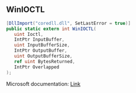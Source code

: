 ## WinIOCTL

```csharp
[DllImport("coredll.dll", SetLastError = true)]
public static extern int WinIOCTL(
   uint Ioctl,
   IntPtr InputBuffer,
   uint InputBufferSize,
   IntPtr OutputBuffer,
   uint OutputBufferSize,
   ref uint BytesReturned,
   IntPtr Overlapped
);
```

Microsoft documentation: [Link](https://learn.microsoft.com/en-us/windows/win32/api/winioctl/)
